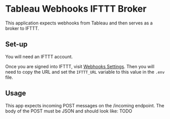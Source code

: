 Tableau Webhooks IFTTT Broker
=================

This application expects webhooks from Tableau and then serves as a broker to IFTTT.

Set-up
------------
You will need an IFTTT account.

Once you are signed into IFTTT, visit [Webhooks Settings](https://ifttt.com/services/maker_webhooks/settings). Then you will need to copy the URL and set the `IFTTT_URL` variable to this value in the `.env` file.

Usage
-----------
This app expects incoming POST messages on the /incoming endpoint. The body of the POST must be JSON and should look like:  TODO